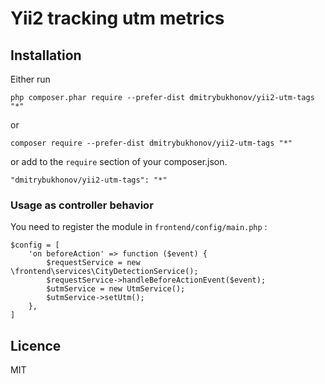 # Yii2 tracking utm metrics #

## Installation ##

Either run

    php composer.phar require --prefer-dist dmitrybukhonov/yii2-utm-tags "*"
or

    composer require --prefer-dist dmitrybukhonov/yii2-utm-tags "*" 

or add to the `require` section of your composer.json. 

    "dmitrybukhonov/yii2-utm-tags": "*"

### Usage as controller behavior ###
You need to register the module in `frontend/config/main.php` :

    $config = [
        'on beforeAction' => function ($event) {
            $requestService = new \frontend\services\CityDetectionService();
            $requestService->handleBeforeActionEvent($event);
            $utmService = new UtmService();
            $utmService->setUtm();
        },
    ]

## Licence ##

MIT
